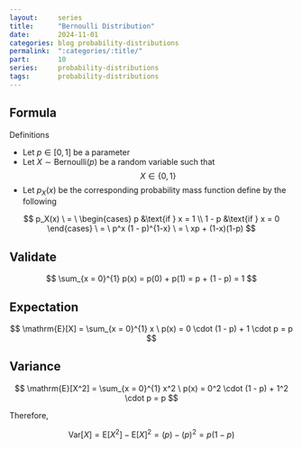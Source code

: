 ```yaml
---
layout:     series
title:      "Bernoulli Distribution"
date:       2024-11-01
categories: blog probability-distributions
permalink:  ":categories/:title/"
part:       10
series:     probability-distributions
tags:       probability-distributions
---
```


## Formula

Definitions
- Let $p \in [0, 1]$ be a parameter
- Let $X \sim \text{Bernoulli}(p)$ be a random variable such that $$X \in \{ 0, 1 \}$$
- Let $p_X(x)$ be the corresponding probability mass function define by the following

$$
p_X(x)
\ = \ 
\begin{cases}
    p &\text{if } x = 1 \\
    1 - p &\text{if } x = 0
\end{cases} 
\ = \
p^x (1 - p)^{1-x}
\ = \
xp + (1-x)(1-p)
$$

## Validate

$$
\sum_{x = 0}^{1} p(x) = p(0) + p(1) = p + (1 - p) = 1
$$

## Expectation

$$
\mathrm{E}[X] = \sum_{x = 0}^{1} x \ p(x) = 0 \cdot (1 - p) + 1 \cdot p = p
$$


## Variance

$$
\mathrm{E}[X^2] = \sum_{x = 0}^{1} x^2 \ p(x) = 0^2 \cdot (1 - p) + 1^2 \cdot p = p
$$

Therefore,

$$
\mathrm{Var}[X] = \mathrm{E}[X^2] - \mathrm{E}[X]^2 = (p) - (p)^2 = p(1 - p)
$$

